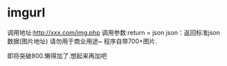 # imgurl

调用地址:http://xxx.com/img.php 调用参数:return = json json：返回标准json数据(图片地址) 请勿用于商业用途~ 程序自带700+图片.

即将突破800.懒得加了.想起来再加吧
